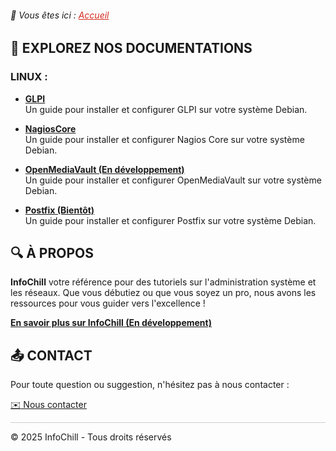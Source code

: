 <link rel="icon" href="/assets/images/favicon.ico" type="image/png">

<link rel="stylesheet" type="text/css" href="./assets/css/principal-theme.css">



###### 📂 Vous êtes ici :  <a href="." style="color: #D52B1E; text-decoration: underline;">Accueil</a>

## 📍 EXPLOREZ NOS DOCUMENTATIONS

### LINUX :
-  **[GLPI](linux/glpi/index.md)**  
  Un guide pour installer et configurer GLPI sur votre système Debian.
  
-  **[NagiosCore](linux/nagioscore/index.md)**  
  Un guide pour installer et configurer Nagios Core sur votre système Debian.

- **[OpenMediaVault (En développement)](linux/openmediavault/index.md)**  
  Un guide pour installer et configurer OpenMediaVault sur votre système Debian.

-  **[Postfix (Bientôt)](linux/postfix/index.md)**  
  Un guide pour installer et configurer Postfix sur votre système Debian.


## 🔍 À PROPOS

**InfoChill** votre référence pour des tutoriels sur l'administration système et les réseaux. Que vous débutiez ou que vous soyez un pro, nous avons les ressources pour vous guider vers l'excellence !

**[En savoir plus sur InfoChill (En développement)]()**


## 📤 CONTACT

Pour toute question ou suggestion, n'hésitez pas à nous contacter :

<a href="mailto:contact@infochill.com" class="button">
    <span class="icon">✉️</span> Nous contacter
</a>

<hr style="border: 1px solid #ccc; height: 1px; background-color: #ccc; border: none;">



&copy; 2025 InfoChill - Tous droits réservés

